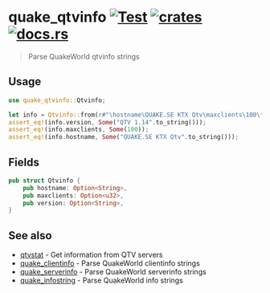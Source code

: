 # quake_qtvinfo [![Test](https://github.com/vikpe/quake_qtvinfo/actions/workflows/test.yml/badge.svg?branch=main)](https://github.com/vikpe/quake_qtvinfo/actions/workflows/test.yml) [![crates](https://img.shields.io/crates/v/quake_qtvinfo)](https://crates.io/crates/quake_qtvinfo) [![docs.rs](https://img.shields.io/docsrs/quake_qtvinfo)](https://docs.rs/quake_qtvinfo/)

> Parse QuakeWorld qtvinfo strings

## Usage

```rust
use quake_qtvinfo::Qtvinfo;

let info = Qtvinfo::from(r#"\hostname\QUAKE.SE KTX Qtv\maxclients\100\*version\QTV 1.14"#);
assert_eq!(info.version, Some("QTV 1.14".to_string()));
assert_eq!(info.maxclients, Some(100));
assert_eq!(info.hostname, Some("QUAKE.SE KTX Qtv".to_string()));
```

## Fields

```rust
pub struct Qtvinfo {
    pub hostname: Option<String>,
    pub maxclients: Option<u32>,
    pub version: Option<String>,
}
```

## See also

* [qtvstat](https://github.com/vikpe/qtvstat) - Get information from QTV servers
* [quake_clientinfo](https://github.com/vikpe/quake_clientinfo) - Parse QuakeWorld clientinfo strings
* [quake_serverinfo](https://github.com/vikpe/quake_serverinfo) - Parse QuakeWorld serverinfo strings
* [quake_infostring](https://github.com/vikpe/quake_infostring) - Parse QuakeWorld info strings
